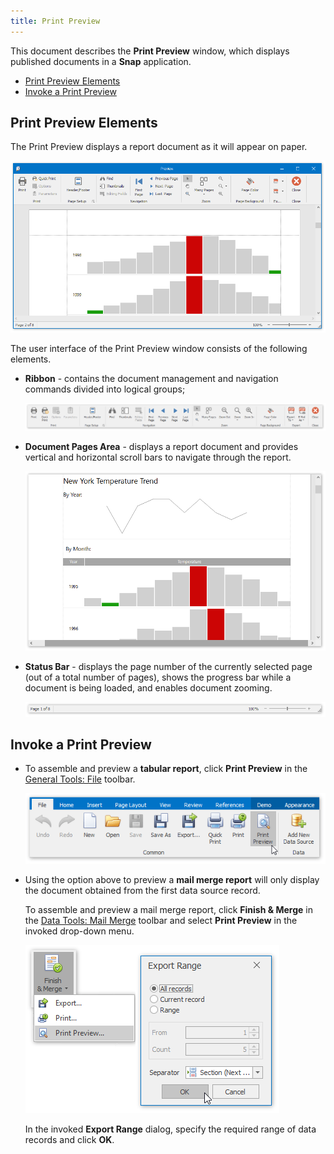 ```yaml
---
title: Print Preview
---
```

This document describes the **Print Preview** window, which displays published documents in a **Snap** application.
* [Print Preview Elements](#elements)
* [Invoke a Print Preview](#invoke)

## <a name="elements"/>Print Preview Elements
The Print Preview displays a report document as it will appear on paper.

![SnapReport_PrintPreview](../../../../images/Img121193.png)

The user interface of the Print Preview window consists of the following elements.
* **Ribbon** - contains the document management and navigation commands divided into logical groups;
	
	![Snap_PrintPreview_Ribbon](../../../../images/Img121196.png)
* **Document Pages Area** - displays a report document and provides vertical and horizontal scroll bars to navigate through the report.
	
	![Snap_PrintPreview_DocumentPagesArea](../../../../images/Img121195.png)
* **Status Bar** - displays the page number of the currently selected page (out of a total number of pages), shows the progress bar while a document is being loaded, and enables document zooming.
	
	![Snap_PrintPreview_StatusBar](../../../../images/Img121197.png)

## <a name="invoke"/>Invoke a Print Preview
* To assemble and preview a **tabular report**, click **Print Preview** in the [General Tools: File](../../../../../interface-elements-for-desktop/articles/snap-reporting-engine/graphical-user-interface/main-toolbar/general-tools-file.md) toolbar.
	
	![snap-preview-command](../../../../images/Img22482.png)
* Using the option above to preview a **mail merge report** will only display the document obtained from the first data source record.
	
	To assemble and preview a mail merge report, click **Finish &amp; Merge** in the [Data Tools: Mail Merge](../../../../../interface-elements-for-desktop/articles/snap-reporting-engine/graphical-user-interface/main-toolbar/data-tools-mail-merge.md) toolbar and select **Print Preview** in the invoked drop-down menu.
	
	![snap-mail-merge-print-preview](../../../../images/Img22411.png)
	
	In the invoked **Export Range** dialog, specify the required range of data records and click **OK**.